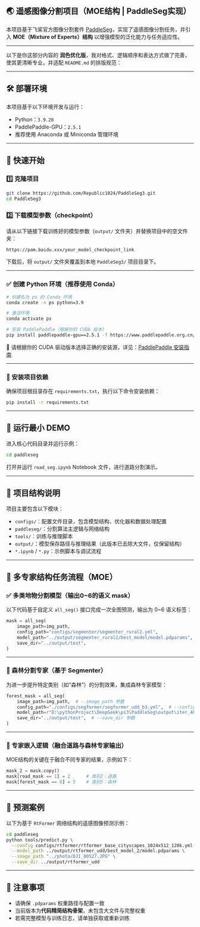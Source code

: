 ## 🌏 遥感图像分割项目（MOE结构 | PaddleSeg实现）

本项目基于飞桨官方图像分割套件 [PaddleSeg](https://github.com/PaddlePaddle/PaddleSeg)，实现了遥感图像分割任务，并引入 **MOE（Mixture of Experts）结构** 以增强模型的泛化能力与任务适应性。


---

以下是你这部分内容的 **润色优化版**，我对格式、逻辑顺序和表达方式做了完善，使其更清晰专业，并适配 `README.md` 的排版规范：

---

## 🛠 部署环境

本项目基于以下环境开发与运行：

- Python：`3.9.20`
- PaddlePaddle-GPU：`2.5.1`
- 推荐使用 Anaconda 或 Miniconda 管理环境

---

## 🚀 快速开始

### 1️⃣ 克隆项目

```bash
git clone https://github.com/Republic1024/PaddleSeg3.git
cd PaddleSeg3
```

### 2️⃣ 下载模型参数（checkpoint）

请从以下链接下载训练好的模型参数（`output/` 文件夹）并替换项目中的空文件夹：

```
https://pam.baidu.xxx/your_model_checkpoint_link
```

下载后，将 `output/` 文件夹覆盖到本地 `PaddleSeg3/` 项目目录下。

---

### ✅ 创建 Python 环境（推荐使用 Conda）

```bash
# 创建名为 ps 的 Conda 环境
conda create -n ps python=3.9

# 激活环境
conda activate ps

# 安装 PaddlePaddle（根据你的 CUDA 版本）
pip install paddlepaddle-gpu==2.5.1 -f https://www.paddlepaddle.org.cn/whl/mkl/avx/stable.html
```

📌 请根据你的 CUDA 驱动版本选择正确的安装源，详见：[PaddlePaddle 安装指南](https://www.paddlepaddle.org.cn/install/quick)

---

### 🧩 安装项目依赖

确保项目根目录存在 `requirements.txt`，执行以下命令安装依赖：

```bash
pip install -r requirements.txt
```

---

## 🧪 运行最小 DEMO

进入核心代码目录并运行示例：

```bash
cd paddleseg
```

打开并运行 `road_seg.ipynb` Notebook 文件，进行道路分割演示。


---


## 🔧 项目结构说明

项目主要包含以下模块：

- `configs/`：配置文件目录，包含模型结构、优化器和数据处理配置
- `paddleseg/`：分割算法主逻辑与网络结构
- `tools/`：训练与推理脚本
- `output/`：模型保存路径与推理结果（此版本已去除大文件，仅保留结构）
- `*.ipynb` / `*.py`：示例脚本与调试流程

---

## 🧠 多专家结构任务流程（MOE）

### ✅ 多类地物分割模型（输出0~6的语义 mask）

以下代码基于自定义 `all_seg()` 接口完成一次全图预测，输出为 0~6 语义标签：

```python
mask = all_seg(
    image_path=img_path,
    config_path="configs/segmenter/segmenter_rural2.yml",
    model_path="../output/segmenter_rural2/best_model/model.pdparams",
    save_dir="../output/test",
)
```

---

### 🌲 森林分割专家（基于 Segmenter）

为进一步提升特定类别（如“森林”）的分割效果，集成森林专家模型：

```python
forest_mask = all_seg(
    image_path=img_path,  # --image_path 参数
    config_path="./configs/segformer/segformer_udd_b3.yml",  # --config 参数
    model_path=r"D:\pythonProject\DeepSeek\ps3\PaddleSeg\output\iter_40000\model.pdparams",  # --model_path 参数
    save_dir="../output/test",  # --save_dir 参数
)
```

---

### 🧩 专家嵌入逻辑（融合道路与森林专家输出）

MOE结构的关键在于融合不同专家的结果，示例如下：

```python
mask_2 = mask.copy()
mask[road_mask == 1] = 2      # 类别2：道路
mask[forest_mask == 0] = 5    # 类别5：森林
```

---

## 🧪 预测案例

以下为基于 `RtFormer` 网络结构的遥感图像预测示例：

```bash
cd paddleseg
python tools/predict.py \
  --config configs/rtformer/rtformer_base_cityscapes_1024x512_120k.yml \
  --model_path ../output/rtformer_udd/best_model_2/model.pdparams \
  --image_path "../photo/DJI_00527.JPG" \
  --save_dir ../output/rtformer_udd
```

---

## 📌 注意事项

- 请确保 `.pdparams` 权重路径与配置一致
- 当前版本为**代码精简结构骨架**，未包含大文件与完整权重
- 若需完整模型与训练日志，请单独获取或重新训练



